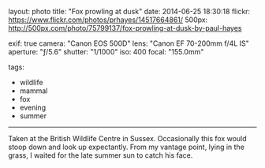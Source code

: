 layout: photo
title: "Fox prowling at dusk"
date: 2014-06-25 18:30:18
flickr: https://www.flickr.com/photos/prhayes/14517664861/
500px: http://500px.com/photo/75799137/fox-prowling-at-dusk-by-paul-hayes

exif: true
camera: "Canon EOS 500D"
lens: "Canon EF 70-200mm f/4L IS"
aperture: "ƒ/5.6"
shutter: "1/1000"
iso: 400
focal: "155.0mm"

tags:
  - wildlife
  - mammal
  - fox
  - evening
  - summer
---

Taken at the British Wildlife Centre in Sussex. Occasionally this fox would stoop down and look up expectantly. From my vantage point, lying in the grass, I waited for the late summer sun to catch his face.
